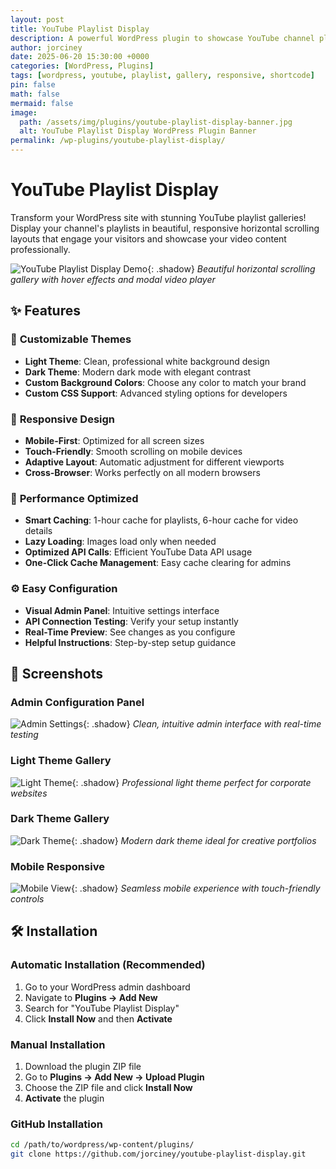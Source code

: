 ```yaml
---
layout: post
title: YouTube Playlist Display
description: A powerful WordPress plugin to showcase YouTube channel playlists in beautiful horizontal scrolling galleries with customizable themes and colors.
author: jorciney
date: 2025-06-20 15:30:00 +0000
categories: [WordPress, Plugins]
tags: [wordpress, youtube, playlist, gallery, responsive, shortcode]
pin: false
math: false
mermaid: false
image:
  path: /assets/img/plugins/youtube-playlist-display-banner.jpg
  alt: YouTube Playlist Display WordPress Plugin Banner
permalink: /wp-plugins/youtube-playlist-display/
---
```


# YouTube Playlist Display

Transform your WordPress site with stunning YouTube playlist galleries! Display your channel's playlists in beautiful, responsive horizontal scrolling layouts that engage your visitors and showcase your video content professionally.

![YouTube Playlist Display Demo](/assets/img/plugins/youtube-playlist-display-demo.gif){: .shadow}
_Beautiful horizontal scrolling gallery with hover effects and modal video player_

## ✨ Features

### 🎨 **Customizable Themes**
- **Light Theme**: Clean, professional white background design
- **Dark Theme**: Modern dark mode with elegant contrast
- **Custom Background Colors**: Choose any color to match your brand
- **Custom CSS Support**: Advanced styling options for developers

### 📱 **Responsive Design**
- **Mobile-First**: Optimized for all screen sizes
- **Touch-Friendly**: Smooth scrolling on mobile devices
- **Adaptive Layout**: Automatic adjustment for different viewports
- **Cross-Browser**: Works perfectly on all modern browsers

### 🚀 **Performance Optimized**
- **Smart Caching**: 1-hour cache for playlists, 6-hour cache for video details
- **Lazy Loading**: Images load only when needed
- **Optimized API Calls**: Efficient YouTube Data API usage
- **One-Click Cache Management**: Easy cache clearing for admins

### ⚙️ **Easy Configuration**
- **Visual Admin Panel**: Intuitive settings interface
- **API Connection Testing**: Verify your setup instantly
- **Real-Time Preview**: See changes as you configure
- **Helpful Instructions**: Step-by-step setup guidance

## 📸 Screenshots

### Admin Configuration Panel
![Admin Settings](/assets/img/plugins/youtube-playlist-display-admin.png){: .shadow}
_Clean, intuitive admin interface with real-time testing_

### Light Theme Gallery
![Light Theme](/assets/img/plugins/youtube-playlist-display-light.png){: .shadow}
_Professional light theme perfect for corporate websites_

### Dark Theme Gallery
![Dark Theme](/assets/img/plugins/youtube-playlist-display-dark.png){: .shadow}
_Modern dark theme ideal for creative portfolios_

### Mobile Responsive
![Mobile View](/assets/img/plugins/youtube-playlist-display-mobile.png){: .shadow}
_Seamless mobile experience with touch-friendly controls_

## 🛠️ Installation

### Automatic Installation (Recommended)
1. Go to your WordPress admin dashboard
2. Navigate to **Plugins → Add New**
3. Search for "YouTube Playlist Display"
4. Click **Install Now** and then **Activate**

### Manual Installation
1. Download the plugin ZIP file
2. Go to **Plugins → Add New → Upload Plugin**
3. Choose the ZIP file and click **Install Now**
4. **Activate** the plugin

### GitHub Installation
```bash
cd /path/to/wordpress/wp-content/plugins/
git clone https://github.com/jorciney/youtube-playlist-display.git
